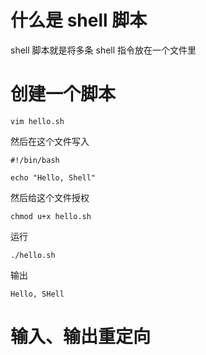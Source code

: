 # 什么是 shell 脚本

shell 脚本就是将多条 shell 指令放在一个文件里

# 创建一个脚本

```shell
vim hello.sh
```

然后在这个文件写入

```shell
#!/bin/bash

echo "Hello, Shell"
```

然后给这个文件授权

```shell
chmod u+x hello.sh
```

运行

```shell
./hello.sh
```

输出

```shell
Hello, SHell
```

# 输入、输出重定向
